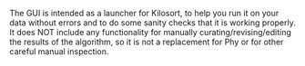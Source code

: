 The GUI is intended as a launcher for Kilosort, to help you run it on your data without errors and to do some sanity checks that it is working properly. It does NOT include any functionality for manually curating/revising/editing the results of the algorithm, so it is not a replacement for Phy or for other careful manual inspection.
